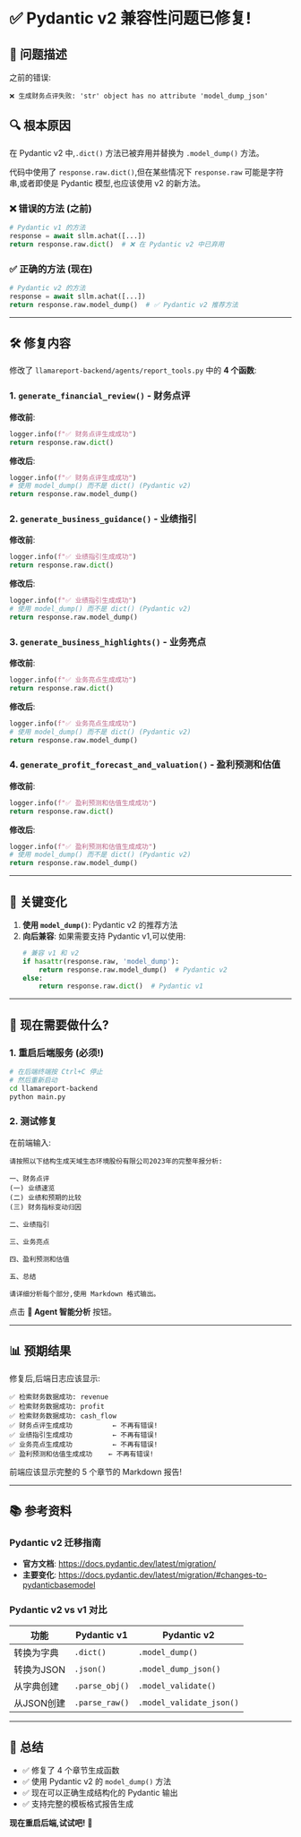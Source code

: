 # ✅ Pydantic v2 兼容性问题已修复!

## 🐛 问题描述

之前的错误:
```
❌ 生成财务点评失败: 'str' object has no attribute 'model_dump_json'
```

## 🔍 根本原因

在 Pydantic v2 中,`.dict()` 方法已被弃用并替换为 `.model_dump()` 方法。

代码中使用了 `response.raw.dict()`,但在某些情况下 `response.raw` 可能是字符串,或者即使是 Pydantic 模型,也应该使用 v2 的新方法。

### ❌ 错误的方法 (之前)

```python
# Pydantic v1 的方法
response = await sllm.achat([...])
return response.raw.dict()  # ❌ 在 Pydantic v2 中已弃用
```

### ✅ 正确的方法 (现在)

```python
# Pydantic v2 的方法
response = await sllm.achat([...])
return response.raw.model_dump()  # ✅ Pydantic v2 推荐方法
```

---

## 🛠️ 修复内容

修改了 `llamareport-backend/agents/report_tools.py` 中的 **4 个函数**:

### 1. `generate_financial_review()` - 财务点评

**修改前**:
```python
logger.info(f"✅ 财务点评生成成功")
return response.raw.dict()
```

**修改后**:
```python
logger.info(f"✅ 财务点评生成成功")
# 使用 model_dump() 而不是 dict() (Pydantic v2)
return response.raw.model_dump()
```

### 2. `generate_business_guidance()` - 业绩指引

**修改前**:
```python
logger.info(f"✅ 业绩指引生成成功")
return response.raw.dict()
```

**修改后**:
```python
logger.info(f"✅ 业绩指引生成成功")
# 使用 model_dump() 而不是 dict() (Pydantic v2)
return response.raw.model_dump()
```

### 3. `generate_business_highlights()` - 业务亮点

**修改前**:
```python
logger.info(f"✅ 业务亮点生成成功")
return response.raw.dict()
```

**修改后**:
```python
logger.info(f"✅ 业务亮点生成成功")
# 使用 model_dump() 而不是 dict() (Pydantic v2)
return response.raw.model_dump()
```

### 4. `generate_profit_forecast_and_valuation()` - 盈利预测和估值

**修改前**:
```python
logger.info(f"✅ 盈利预测和估值生成成功")
return response.raw.dict()
```

**修改后**:
```python
logger.info(f"✅ 盈利预测和估值生成成功")
# 使用 model_dump() 而不是 dict() (Pydantic v2)
return response.raw.model_dump()
```

---

## 🎯 关键变化

1. **使用 `model_dump()`**: Pydantic v2 的推荐方法
2. **向后兼容**: 如果需要支持 Pydantic v1,可以使用:
   ```python
   # 兼容 v1 和 v2
   if hasattr(response.raw, 'model_dump'):
       return response.raw.model_dump()  # Pydantic v2
   else:
       return response.raw.dict()  # Pydantic v1
   ```

---

## 🚀 现在需要做什么?

### 1. 重启后端服务 (必须!)

```bash
# 在后端终端按 Ctrl+C 停止
# 然后重新启动
cd llamareport-backend
python main.py
```

### 2. 测试修复

在前端输入:

```
请按照以下结构生成天域生态环境股份有限公司2023年的完整年报分析:

一、财务点评
(一) 业绩速览
(二) 业绩和预期的比较
(三) 财务指标变动归因

二、业绩指引

三、业务亮点

四、盈利预测和估值

五、总结

请详细分析每个部分,使用 Markdown 格式输出。
```

点击 **🤖 Agent 智能分析** 按钮。

---

## 📊 预期结果

修复后,后端日志应该显示:

```
✅ 检索财务数据成功: revenue
✅ 检索财务数据成功: profit
✅ 检索财务数据成功: cash_flow
✅ 财务点评生成成功          ← 不再有错误!
✅ 业绩指引生成成功          ← 不再有错误!
✅ 业务亮点生成成功          ← 不再有错误!
✅ 盈利预测和估值生成成功    ← 不再有错误!
```

前端应该显示完整的 5 个章节的 Markdown 报告!

---

## 📚 参考资料

### Pydantic v2 迁移指南

- **官方文档**: https://docs.pydantic.dev/latest/migration/
- **主要变化**: https://docs.pydantic.dev/latest/migration/#changes-to-pydanticbasemodel

### Pydantic v2 vs v1 对比

| 功能 | Pydantic v1 | Pydantic v2 |
|------|-------------|-------------|
| 转换为字典 | `.dict()` | `.model_dump()` |
| 转换为JSON | `.json()` | `.model_dump_json()` |
| 从字典创建 | `.parse_obj()` | `.model_validate()` |
| 从JSON创建 | `.parse_raw()` | `.model_validate_json()` |

---

## 🎉 总结

- ✅ 修复了 4 个章节生成函数
- ✅ 使用 Pydantic v2 的 `model_dump()` 方法
- ✅ 现在可以正确生成结构化的 Pydantic 输出
- ✅ 支持完整的模板格式报告生成

**现在重启后端,试试吧!** 🚀

